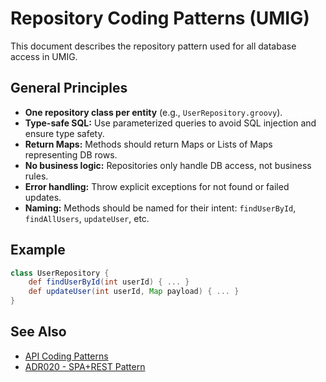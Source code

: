 # Repository Coding Patterns (UMIG)

This document describes the repository pattern used for all database access in UMIG.

## General Principles
- **One repository class per entity** (e.g., `UserRepository.groovy`).
- **Type-safe SQL:** Use parameterized queries to avoid SQL injection and ensure type safety.
- **Return Maps:** Methods should return Maps or Lists of Maps representing DB rows.
- **No business logic:** Repositories only handle DB access, not business rules.
- **Error handling:** Throw explicit exceptions for not found or failed updates.
- **Naming:** Methods should be named for their intent: `findUserById`, `findAllUsers`, `updateUser`, etc.

## Example
```groovy
class UserRepository {
    def findUserById(int userId) { ... }
    def updateUser(int userId, Map payload) { ... }
}
```

## See Also
- [API Coding Patterns](../api/README.md)
- [ADR020 - SPA+REST Pattern](../../../docs/adr/ARD020-spa-rest-admin-entity-management.md)
